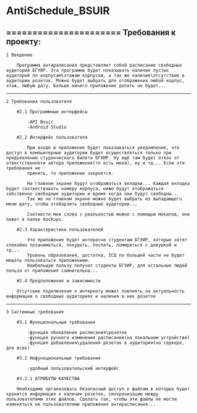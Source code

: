 # AntiSchedule_BSUIR
======================
Требования к проекту:
---------------------
	1 Введение

		Программа антираписания представляет собой расписание свободных аудиторий БГУИР. Эта программа будет показывать наличие пустых аудиторий по корпусам\этажам корпусов, а так же наличие\отсутствие в аудитории розеток. Можно будет выбрать для отображения любой корпус, этаж, любую дату. Больше ничего приложение делать не будет...
-------------------------
	2 Требования пользователя

		#2.1 Программные интерфейсы

			-API Bsuir
			-Android Studio

		#2.2 Интерфейс пользователя

			При входе в приложение будет показываться уведомление, что доступ в компьютерные аудитории будет осуществляться только при придъявлении студенческого билета БГУИР. Ну ещё там будет отказ от отвестственноти автора приложения(то есть меня), ну и тд... Если эти требования не 
			принять, то приложение закроется.

			На главном экране будут отображаться вкладки... Каждая вкладка будет соотвествавать номеру корпуса, ниже будут отображаться собственно свободные аудитории и время когда они будут свободны...
			Так же на главном экране можно будет выбрать из выпадающего меню дату, чтобы отобарзить свободные аудитории...
			
			Соотнести мои слова с реальностью можно с помощью мокапов, они лежат в папке mockups.

		#2.3 Характеристики пользователей
			
			Это приложение будет интересно студентам БГУИР, которые хотят спокойно позаниматься, покушать, поспать, помириться с девушкой и тд...
			Уровень образования, достатка, ICQ по большей части не будет мешать пользоваться приложением.
			Наибольшую пользу получат студенты БГУИР, для остальных людей польза от приложения сомнительна...
			
		#2.4 Предположения и зависимости
		
		Отсутсвие подключения к интернету может повлиять на актуальность информации о свободных аудиториях и наличия в них розеток
-------------------------
	3 Системные требования
	
		#3.1 Функциональные требования

			-функция обновления расписания\розеток
			-функция ручного изменения расписания(на локальном устройстве)
			-функция добавления\удаления розеток в аудитории(на сервере, для всех)

		#3.2 Нефункциональные требования

			-удобный пользовательский интерфейс

		#3.2.1 АТРИБУТЫ КАЧЕСТВА

		Необходимо организовать безопасный доступ к файлам в которых будет хранится информация о наличии розеток, синхронизацию между пользователями этих файлов. Сделать так, чтобы эти файлы не могли изменяться не пользователями приложения антирасписания... 

